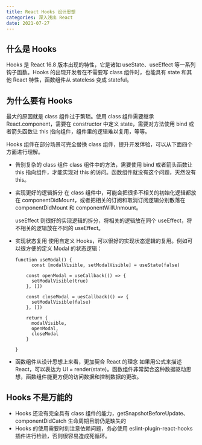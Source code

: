 ```yaml
---
title: React Hooks 设计思想
categories: 深入浅出 React
date: 2021-07-27
---
```


## 什么是 Hooks

Hooks 是 React 16.8 版本出现的特性，它是诸如 useState、useEffect 等一系列钩子函数。Hooks 的出现开发者在不需要写 class 组件时，也能具有 state 和其他 React 特性，函数组件从 stateless 变成 stateful。

<!-- more -->

## 为什么要有 Hooks

最大的原因就是 class 组件过于繁琐。使用 class 组件需要继承 React.component，需要在 constructor 中定义 state，需要对方法使用 bind 或者箭头函数让 this 指向组件，组件里的逻辑难以复用，等等。

Hooks 组件在部分场景可完全替换 class 组件，提升开发体验，可以从下面四个方面进行理解。

- 告别复杂的 class 组件
  class 组件中的方法，需要使用 bind 或者箭头函数让 this 指向组件，才能实现对 this 的访问。函数组件就没有这个问题，天然没有 this。

- 实现更好的逻辑拆分
  在 class 组件中，可能会把很多不相关的初始化逻辑都放在 componentDidMount，或者把相关的订阅和取消订阅逻辑分别散落在 componentDidMount 和 componentWillUnmount。

  useEffect 则很好的实现逻辑的拆分，将相关的逻辑放在同个 useEffect，将不相关的逻辑放在不同的 useEffect。

- 实现状态复用
  使用自定义 Hooks，可以很好的实现状态逻辑的复用。例如可以很方便的定义 Modal 的状态逻辑：

  ```
  function useModal() {
  		const [modalVisible, setModalVisible] = useState(false)

      const openModal = useCallback(() => {
      	setModalVisible(true)
      }, [])

      const closeModal = uesCallback(() => {
      	setModalVisible(false)
      }, [])

      return {
      	modalVisible,
      	openModal,
      	closeModal
      }

  }
  ```

- 函数组件从设计思想上来看，更加契合 React 的理念
  如果用公式来描述 React，可以表达为 UI = render(state)。函数组件非常契合这种数据驱动思想，函数组件能更方便的访问数据和控制数据的更改。

## Hooks 不是万能的

- Hooks 还没有完全具有 class 组件的能力，getSnapshotBeforeUpdate、componentDidCatch 生命周期目前仍是缺失的
- Hooks 的使用需要时刻注意依赖问题，务必使用 eslint-plugin-react-hooks 插件进行检验，否则很容易造成死循环。
